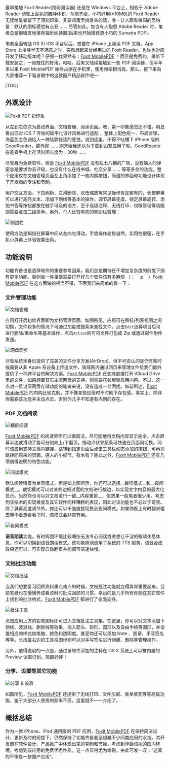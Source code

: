<!--
.. title: 简洁纯粹的 Foxit MobilePDF 阅读器
.. slug: jian-ji-chun-cui-de-foxit-mobilepdf-yue-du-qi
.. date: 2016-12-27 15:21:33 UTC+08:00
.. updated: 2017-10-26 08:00:00 UTC+08:00
.. tags: pdf, ios
.. category:
.. link:
.. description:
.. type: text
.. nocomments:
.. password:
.. previewimage:
-->

最早接触 Foxit Reader(福昕阅读器) 还是在 Windows 平台上，相较于 Adobe Reader 动辄上百兆的臃肿体积，功能齐全、小巧好用(≤10MB)的 Foxit Reader 无疑给笔者留下了深刻印象。非要鸡蛋里挑骨头的话，唯一让人颇有微词的恐怕是：默认的图标感觉有点丑 …… 尽管如此，每当有人抱怨 Adobe Reader 时，笔者总是很嗨皮地推荐福昕阅读器(后来也开始推荐更小巧的 Sumatra PDF)。

笔者全面转战 OS X/ iOS 平台以后，想要在 iPhone 上阅读 PDF 文档，App Store 上搜寻半天不满意之时，突然想起来曾经用过的 Foxit Reader。也许也对应开发了移动版本呢？仔细一找果然有：[Foxit MobilePDF][Foxit MobilePDF] ！而且是免费的，果断下载安装之，一如既往的好用，哈哈。后来又陆续接触到一些 PDF 阅读器，但半年多以来 Foxit MobilePDF 始终占据在手机里，使用频率相当高。那么，接下来向大家推荐一下笔者眼中的这款国产精品软件吧～

<!-- TEASER_END -->

[TOC]

## 外观设计

![Foxit PDF 初印象](/images/foxit-pdf.png "Foxit PDF 初印象")

从左到右依次为启动界面、文档管理、阅读页面。嗯，第一印象感觉还不错。明显看出已对 iOS 7 开始的扁平化设计风格进行适配 ，整体上配色统一、布局合理，海蓝色主色调给人一种恬静舒适的感觉。说到这里，不得不吐槽下 iPhone 版的 GoodReader，那外观 …… 刚开始我还以为下载到山寨应用了呢。GoodReader 在笔者手机上存活时间长度为：30秒 ……

尽管身为免费软件，但是 [Foxit MobilePDF][Foxit MobilePDF] 没有乱七八糟的广告，没有恼人的弹窗总是要求你去评级，也没有什么在线书城、社交分享 …… 等等多余的功能。整个应用仅在文档管理页面左上角添加了一枚内购按钮，简洁的界面和功能设计体现了开发商的专注和节制。

用户交互方面，下拉刷新、左滑删除、双击缩放等常见操作肯定都有的，长按屏幕可以进行高亮文本、添加下划线等基本的操作，调节屏幕亮度、锁定屏幕旋转、添加书签等按钮都放在触手可及的地方，至于高级注释、无线打印、权限管理等功能则需要点击二级菜单。另外，个人比较喜欢的侧边栏管理：

![侧边栏](/images/foxit-sidebar.gif "侧边栏")

使用方法是拇指在屏幕中间从左向右滑动，手势操作姿势自然，实用性很强，在手机小屏幕上体验效果出色。

## 功能说明

功能齐备也是选择软件的重要参考因素，我们总是期待在不增加复杂度的前提下拥有更多功能，否则做一件事情需要打开好几个软件该有多麻烦 （；￣ェ￣）[Foxit MobilePDF][Foxit MobilePDF] 在这方面做的相当不错，下面我们来简单的看一下：

### 文件管理功能

![文档管理](/images/foxit-docs.png "文档管理")

应用打开后初始界面即为文档管理页面。如图所见，应用可在图标/列表视图之间切换，文件较多的情况下可通过加星或搜索来查找文件。点击`Edit`选择项目后可进行删除/重命名等基本操作，点击`Action`则可将文件打包成 Zip 或通过邮件附件发送。

![网盘同步](/images/foxit-airdisk.png "网盘同步")

尽管系统本身已提供了完美的文件分享方案(AirDrop)，但不可否认的是仍有些时候需要从非 Apple 系设备上传送文件，局域网内通过网页来管理文件给我们额外提供了一种跨平台的解决方案。[Foxit MobilePDF][Foxit MobilePDF] 还支持直接打开 iCloud Drive 里的文件，如果想要其它主流网盘的支持，则需要花钱解锁应用内购。不过，这一点对一贯讨厌网盘存储功能的笔者来说，没有造成一丝困扰。如前所述，[Foxit MobilePDF][Foxit MobilePDF] 的内购比较克制，并不像某些应用时不时刷下存在感。事实上，除非你需要该功能并主动点击，否则你几乎不知道有内购的存在。

### PDF 文档阅读

![横屏阅读](/images/foxit-reader.png "横屏阅读")

[Foxit MobilePDF][Foxit MobilePDF] 的阅读界面可以很简洁，尽可能地将文档内容显示完全。点击屏幕半边或滑动手势可分别向上/下翻页，拖动点状导航条可快速在页面间切换。同时该应用支持文档内链接，跳转到指定页面后点击工具栏动态添加的按钮，可再次跳转回原来的页面。感人的小细节，有木有？除此之外，[Foxit MobilePDF][Foxit MobilePDF] 还有几项值得说明的特色功能。

![阅读模式](/images/foxit-viewmode.png "阅读模式")

默认阅读情景为单页模式，但是如上图所示，你还可以选择__裁切模式__和__夜间模式__。裁切模式可以对某些边框过宽的文档进行裁边，以实现文字内容的最大化显示。当然你也可以对文档进行一键__内容重排__，但效果一般笔者很少用。考虑到该技术的实现难度及其它软件同样糟糕的表现，因此对该功能也不必过于苛责。除了屏幕亮度调节外，你还可以干脆直接切换到夜间模式。如果你晚上有时翻来覆去睡不着想看看书时，该模式会非常有用。

![夜间模式](/images/foxit-night.png "夜间模式")

**语音朗读**功能。有时周围环境比较嘈杂无法专心阅读或者想让干涩的眼睛休息休息，你可以切换到语音朗读模式。该功能猜测调用了系统的 TTS 服务，语音合成效果还可以，可实现自动翻页并能调节语速快慢。

### 文档批注功能

![文档批注](/images/foxit-annotation.png "文档批注")

当我们想要复习回顾资料重点难点的时候，文档批注功能就变得异常重要起来。目前笔者也在慢慢养成看资料时批注回顾的习惯，幸运的是几乎所有你能在其它软件上找到的批注格式，[Foxit MobilePDF][Foxit MobilePDF] 都进行了全面支持。

![批注工具](/images/foxit-toolkit.png "批注工具")

点击应用上方的铅笔图标即可进入文档批注工具集。在这里，你可以对文本添加下划线、波浪线、删除线等效果，插入箭头、矩形、圆形以及自由手绘等图形，并设置相应的样式如笔触、颜色和透明度。甚至你还可以添加 Note 、图章、手写签名等等。长按最右边的工具栏图标则可以对手写签名进行创建、删除等管理操作。

另外，值得说明的一点是，通过该软件添加的注释在 OS X 系统上可以被内置的 Preview 读取识别。简直好评！

### 分享、设置等其它功能

![分享 & 设置](/images/foxit-settings.png "分享 & 设置")

如图所见，[Foxit MobilePDF][Foxit MobilePDF] 还提供了无线打印、文件加密、表单填充等等高级功能，鉴于大部分人使用的频率不高，这里就不一一介绍了。

## 概括总结

作为一款 iPhone、iPad 通用版的 PDF 应用，[Foxit MobilePDF][Foxit MobilePDF] 在保持简洁设计、更新及时的前提下，仍然保持了功能齐备甚至超越不少同类应用的水准。其开发商在软件设计、产品推广中体现出来的克制和节操，考虑到浮躁烦扰的国内环境，考虑到该应用的免费优秀性质，这一点显得尤为难得。由此可发一叹：“这真的不像是一款国产应用”。

[Foxit MobilePDF]:https://itunes.apple.com/cn/app/foxit-mobilepdf-pdf-reader/id507040546?l=en&mt=8 "https://itunes.apple.com/cn/app/foxit-mobilepdf-pdf-reader/id507040546?l=en&mt=8"
